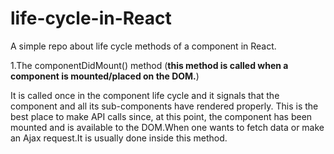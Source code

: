 # life-cycle-in-React

A simple repo about life cycle methods of a component in React.

1.The componentDidMount() method (<b>this method is called when a component is mounted/placed on the DOM.</b>)

It is called once in the component life cycle and it signals that the component and all its sub-components have rendered properly. This is the best place to make API calls since, at this point, the component has been mounted and is available to the DOM.When one wants to fetch data or make an Ajax request.It is usually done inside this method.
